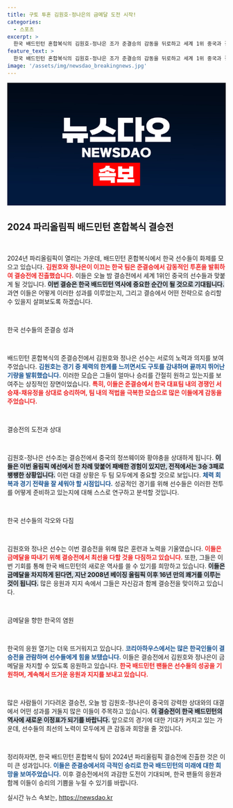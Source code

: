 ```yaml
---
title: 구토 투혼 김원호·정나은의 금메달 도전 시작!
categories:
  - 스포츠
excerpt: >
  한국 배드민턴 혼합복식의 김원호-정나은 조가 준결승의 감동을 뒤로하고 세계 1위 중국과 결승 대결! 체력 회복이 관건인 이들은 16년 만의 금메달 쾌거를 노린다. 응원 속에 새로운 역사를 써내려갈 이들의 이야기를 놓치지 마세요!
feature_text: >
  한국 배드민턴 혼합복식의 김원호-정나은 조가 준결승의 감동을 뒤로하고 세계 1위 중국과 결승 대결! 체력 회복이 관건인 이들은 16년 만의 금메달 쾌거를 노린다. 응원 속에 새로운 역사를 써내려갈 이들의 이야기를 놓치지 마세요!
image: '/assets/img/newsdao_breakingnews.jpg'
---
```


<p><img src="/assets/img/newsdao_breakingnews.jpg" alt="flaretime 속보" /></p>

<h2 data-ke-size="size26">2024 파리올림픽 배드민턴 혼합복식 결승전</h2>

<p data-ke-size="size16">&nbsp;</p>

<p>2024년 파리올림픽이 열리는 가운데, 배드민턴 혼합복식에서 한국 선수들이 화제를 모으고 있습니다. <b><span style="color: #ee2323;">김원호와 정나은이 이끄는 한국 팀은 준결승에서 감동적인 투혼을 발휘하여 결승전에 진출했습니다.</span></b> 이들은 오늘 밤 결승전에서 세계 1위인 중국의 선수들과 맞붙게 될 것입니다. <b><span style="background-color: #21538527;">이번 결승은 한국 배드민턴 역사에 중요한 순간이 될 것으로 기대됩니다.</span></b> 과연 이들은 어떻게 이러한 성과를 이루었는지, 그리고 결승에서 어떤 전략으로 승리할 수 있을지 살펴보도록 하겠습니다.</p>

<p data-ke-size="size16">&nbsp;</p>

<p>한국 선수들의 준결승 성과</p>

<p data-ke-size="size16">&nbsp;</p>

<p>배드민턴 혼합복식의 준결승전에서 김원호와 정나은 선수는 서로의 노력과 의지를 보여주었습니다. <b><span style="color: #1a5490;">김원호는 경기 중 체력의 한계를 느끼면서도 구토를 감내하며 끝까지 뛰어난 기량을 발휘했습니다.</span></b> 이러한 모습은 그들이 얼마나 승리를 간절히 원하고 있는지를 보여주는 상징적인 장면이었습니다. <b><span style="color: #ee2323;">특히, 이들은 준결승에서 한국 대표팀 내의 경쟁인 서승재-채유정을 상대로 승리하며, 팀 내의 적법을 극복한 모습으로 많은 이들에게 감동을 주었습니다.</span></b></p>

<p data-ke-size="size16">&nbsp;</p>

<p>결승전의 도전과 상대</p>

<p data-ke-size="size16">&nbsp;</p>

<p>김원호-정나은 선수조는 결승전에서 중국의 정쓰웨이와 황야충을 상대하게 됩니다. <b><span style="background-color: #21538527;">이들은 이번 올림픽 예선에서 한 차례 맞붙어 패배한 경험이 있지만, 전적에서는 3승 3패로 팽팽한 상황입니다.</span></b> 이런 대결 상황은 두 팀 모두에게 중요할 것으로 보입니다. <b><span style="color: #1a5490;">체력 회복과 경기 전략을 잘 세워야 할 시점입니다.</span></b> 성공적인 경기를 위해 선수들은 이러한 전투를 어떻게 준비하고 있는지에 대해 스스로 연구하고 분석할 것입니다.</p>

<p data-ke-size="size16">&nbsp;</p>

<p>한국 선수들의 각오와 다짐</p>

<p data-ke-size="size16">&nbsp;</p>

<p>김원호와 정나은 선수는 이번 결승전을 위해 많은 훈련과 노력을 기울였습니다. <b><span style="color: #ee2323;">이들은 금메달을 따내기 위해 결승전에서 최선을 다할 것을 다짐하고 있습니다.</span></b> 또한, 그들은 이번 기회를 통해 한국 배드민턴의 새로운 역사를 쓸 수 있기를 희망하고 있습니다. <b><span style="background-color: #21538527;">이들은 금메달을 차지하게 된다면, 지난 2008년 베이징 올림픽 이후 16년 만의 쾌거를 이루는 것이 됩니다.</span></b> 많은 응원과 지지 속에서 그들은 자신감과 함께 결승전을 맞이하고 있습니다.</p>

<p data-ke-size="size16">&nbsp;</p>

<p>금메달을 향한 한국의 염원</p>

<p data-ke-size="size16">&nbsp;</p>

<p>한국의 응원 열기는 더욱 뜨거워지고 있습니다. <b><span style="color: #1a5490;">코리아하우스에서는 많은 한국인들이 결승전을 관람하며 선수들에게 힘을 보탰습니다.</span></b> 이들은 결승전에서 김원호와 정나은이 금메달을 차지할 수 있도록 응원하고 있습니다. <b><span style="color: #ee2323;">한국 배드민턴 팬들은 선수들의 성공을 기원하며, 계속해서 뜨거운 응원과 지지를 보내고 있습니다.</span></b></p>

<p data-ke-size="size16">&nbsp;</p>

<p>많은 사람들이 기다려온 결승전, 오늘 밤 김원호-정나은이 중국의 강력한 상대와의 대결에서 어떤 성과를 거둘지 많은 이들이 주목하고 있습니다. <b><span style="background-color: #21538527;">이 결승전이 한국 배드민턴의 역사에 새로운 이정표가 되기를 바랍니다.</span></b> 앞으로의 경기에 대한 기대가 커지고 있는 가운데, 선수들의 최선의 노력이 모두에게 큰 감동과 희망을 줄 것입니다.</p>

<p data-ke-size="size16">&nbsp;</p>

<p>정리하자면, 한국 배드민턴 혼합복식 팀이 2024년 파리올림픽 결승전에 진출한 것은 이미 큰 성과입니다. <b><span style="color: #1a5490;">이들은 준결승에서의 극적인 승리로 한국 배드민턴의 미래에 대한 희망을 보여주었습니다.</span></b> 이후 결승전에서의 과감한 도전이 기대되며, 한국 팬들의 응원과 함께 이들이 승리의 기쁨을 누릴 수 있기를 바랍니다.</p>
실시간 뉴스 속보는, <a href="https://newsdao.kr" rel="dofollow">https://newsdao.kr</a>


